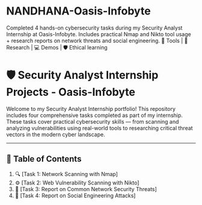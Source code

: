 # NANDHANA-Oasis-Infobyte
Completed 4 hands-on cybersecurity tasks during my Security Analyst Internship at Oasis-Infobyte. Includes practical Nmap and Nikto tool usage + research reports on network threats and social engineering. 📍 Tools | 🔎 Research | 💻 Demos | 🛡️ Ethical learning

# 🛡️ Security Analyst Internship Projects - Oasis-Infobyte

Welcome to my Security Analyst Internship portfolio! This repository includes four comprehensive tasks completed as part of my internship. These tasks cover practical cybersecurity skills — from scanning and analyzing vulnerabilities using real-world tools to researching critical threat vectors in the modern cyber landscape.

---

## 📁 Table of Contents
1. 🔍 [Task 1: Network Scanning with Nmap]
2. ⚙️ [Task 2: Web Vulnerability Scanning with Nikto]
3. 📄 [Task 3: Report on Common Network Security Threats]
4. 👥 [Task 4: Report on Social Engineering Attacks]


